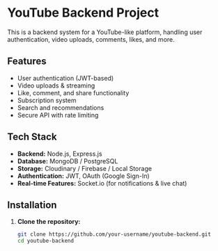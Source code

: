 # YouTube Backend Project

This is a backend system for a YouTube-like platform, handling user authentication, video uploads, comments, likes, and more.

## Features

- User authentication (JWT-based)
- Video uploads & streaming
- Like, comment, and share functionality
- Subscription system
- Search and recommendations
- Secure API with rate limiting

## Tech Stack

- **Backend:** Node.js, Express.js
- **Database:** MongoDB / PostgreSQL
- **Storage:** Cloudinary / Firebase / Local Storage
- **Authentication:** JWT, OAuth (Google Sign-In)
- **Real-time Features:** Socket.io (for notifications & live chat)

## Installation

1. **Clone the repository:**

   ```sh
   git clone https://github.com/your-username/youtube-backend.git
   cd youtube-backend
